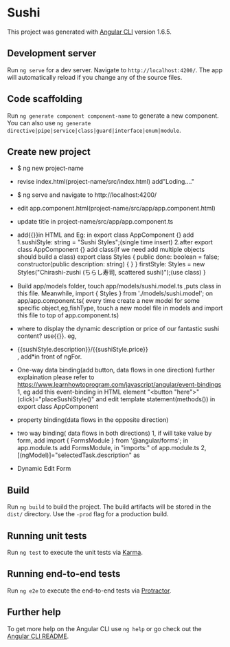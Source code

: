 # Sushi

This project was generated with [Angular CLI](https://github.com/angular/angular-cli) version 1.6.5.

## Development server

Run `ng serve` for a dev server. Navigate to `http://localhost:4200/`. The app will automatically reload if you change any of the source files.

## Code scaffolding

Run `ng generate component component-name` to generate a new component. You can also use `ng generate directive|pipe|service|class|guard|interface|enum|module`.

## Create new project

* $ ng new project-name
* revise index.html(project-name/src/index.html) add"Loding...."
* $ ng serve
and navigate to http://localhost:4200/
* edit app.component.html(project-name/src/app/app.component.html)
* update title in project-name/src/app/app.component.ts
* add{{}}in HTML and Eg:
  in export class AppComponent {} add
  1.sushiStyle: string = "Sushi Styles";(single time insert)
  2.after export class AppComponent {} add class(if we need add multiple objects should build a class)
    export class Styles {
    public done: boolean = false;
    constructor(public description: string) { }
  }
  firstStyle: Styles = new Styles("Chirashi-zushi (ちらし寿司, scattered sushi)");(use class)
}
* Build app/models folder, touch app/models/sushi.model.ts ,puts class in this file. Meanwhile, import { Styles } from './models/sushi.model'; on app/app.component.ts( every time create a new model for some specific object,eg,fishType, touch a new model file in models and import this file to top of app.component.ts)

* where to display the dynamic description or price of our fantastic sushi content? use{{}}.
eg,<li ngFor="let sushiStyle of styles">{{sushiStyle.description}}/{{sushiStyle.price}}</li>, add*in front of ngFor.

* One-way data binding(add button, data flows in one direction) further explaination please refer to https://www.learnhowtoprogram.com/javascript/angular/event-bindings
 1, eg add this event-binding in HTML element "<button "here"></button>"
 (click)="placeSushiStyle()" and
 edit template statement(methods()) in export class AppComponent

* property binding(data flows in the opposite direction)

* two way binding( data flows in both directions)
  1, if will take value by form, add
  import { FormsModule }  from '@angular/forms';
  in app.module.ts
  add
  FormsModule,
  in "imports:" of app.module.ts
  2, [(ngModel)]="selectedTask.description" as
* Dynamic Edit Form

## Build

Run `ng build` to build the project. The build artifacts will be stored in the `dist/` directory. Use the `-prod` flag for a production build.

## Running unit tests

Run `ng test` to execute the unit tests via [Karma](https://karma-runner.github.io).

## Running end-to-end tests

Run `ng e2e` to execute the end-to-end tests via [Protractor](http://www.protractortest.org/).

## Further help

To get more help on the Angular CLI use `ng help` or go check out the [Angular CLI README](https://github.com/angular/angular-cli/blob/master/README.md).

